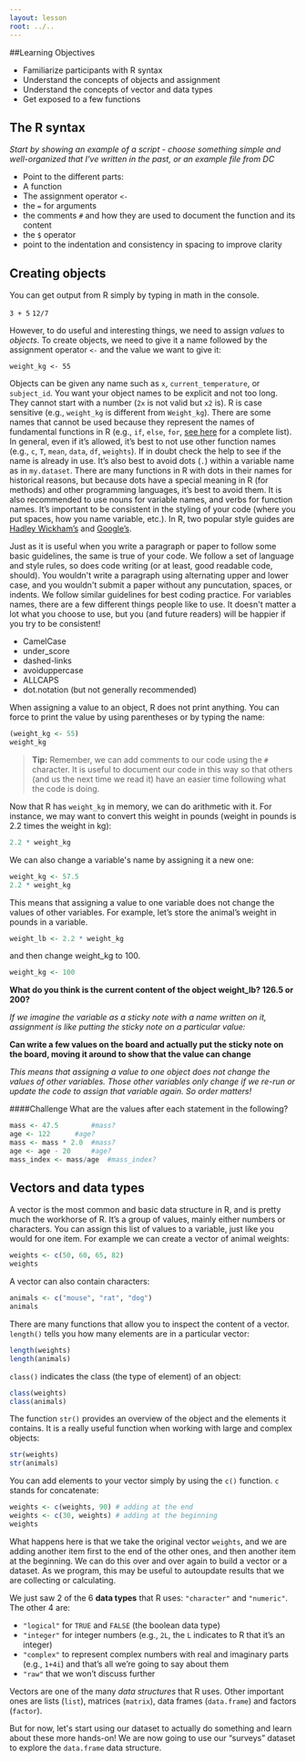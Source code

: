```yaml
---
layout: lesson
root: ../..
---
```


##Learning Objectives

* Familiarize participants with R syntax
* Understand the concepts of objects and assignment
* Understand the concepts of vector and data types
* Get exposed to a few functions


## The R syntax
*Start by showing an example of a script - choose something simple and well-organized that I've written in the past, or an example file from DC*

* Point to the different parts:
* A function
* The assignment operator `<-`
* the `=` for arguments
* the comments `#` and how they are used to document the function and its content
* the `$` operator
* point to the indentation and consistency in spacing to improve clarity

## Creating objects
You can get output from R simply by typing in math in the console.

`3 + 5`
`12/7`

However, to do useful and interesting things, we need to assign *values* to *objects*. To create objects, we need to give it a name followed by the assignment operator `<-` and the value we want to give it:

`weight_kg <- 55`

Objects can be given any name such as `x`, `current_temperature`, or `subject_id`. You want your object names to be explicit and not too long. They cannot start with a number (`2x` is not valid but `x2` is). R is case sensitive (e.g., `weight_kg` is different from `Weight_kg`). There are some names that cannot be used because they represent the names of fundamental functions in R (e.g., `if`, `else`, `for`, [see here](https://stat.ethz.ch/R-manual/R-devel/library/base/html/Reserved.html) for a complete list). In general, even if it’s allowed, it’s best to not use other function names (e.g., `c`, `T`, `mean`, `data`, `df`, `weights`). If in doubt check the help to see if the name is already in use. It’s also best to avoid dots (`.`) within a variable name as in `my.dataset`. There are many functions in R with dots in their names for historical reasons, but because dots have a special meaning in R (for methods) and other programming languages, it’s best to avoid them. It is also recommended to use nouns for variable names, and verbs for function names. It’s important to be consistent in the styling of your code (where you put spaces, how you name variable, etc.). In R, two popular style guides are [Hadley Wickham’s](http://adv-r.had.co.nz/Style.html) and [Google’s](https://google.github.io/styleguide/Rguide.xml).

Just as it is useful when you write a paragraph or paper to follow some basic guidelines, the same is true of your code. We follow a set of language and style rules, so does code writing (or at least, good readable code, should). You wouldn't write a paragraph using alternating upper and lower case, and you wouldn't submit a paper without any puncutation, spaces, or indents. We follow similar guidelines for best coding practice. For variables names, there are a few different things people like to use. It doesn't matter a lot what you choose to use, but you (and future readers) will be happier if you try to be consistent!

* CamelCase
* under_score
* dashed-links
* avoiduppercase
* ALLCAPS
* dot.notation (but not generally recommended)

When assigning a value to an object, R does not print anything. You can force to print the value by using parentheses or by typing the name:

```r
(weight_kg <- 55)
weight_kg
```

> **Tip:** Remember, we can add comments to our code using the `#` character.
It is useful to document our code in this way so that others (and us the next time we read it) have an easier time following what the code is doing.

Now that R has `weight_kg` in memory, we can do arithmetic with it. For instance, we may want to convert this weight in pounds (weight in pounds is 2.2 times the weight in kg):

```r
2.2 * weight_kg
```

We can also change a variable's name by assigning it a new one:

```r
weight_kg <- 57.5
2.2 * weight_kg
```
This means that assigning a value to one variable does not change the values of other variables. For example, let’s store the animal’s weight in pounds in a variable.

```r
weight_lb <- 2.2 * weight_kg
```
and then change weight_kg to 100.

```r
weight_kg <- 100
```
**What do you think is the current content of the object weight_lb? 126.5 or 200?**

*If we imagine the variable as a sticky note with a name written on it, 
assignment is like putting the sticky note on a particular value:*

**Can write a few values on the board and actually put the sticky note on the board, moving it around to show that the value can change**

*This means that assigning a value to one object does not change the values of other variables. 
Those other variables only change if we re-run or update the code to assign that variable again.
So order matters!*



####Challenge
What are the values after each statement in the following?

```r
mass <- 47.5		#mass?
age <- 122		#age?
mass <- mass * 2.0	#mass?
age <- age - 20		#age?
mass_index <- mass/age	#mass_index?
```

## Vectors and data types
A vector is the most common and basic data structure in R, and is pretty much the workhorse of R. It’s a group of values, mainly either numbers or characters. You can assign this list of values to a variable, just like you would for one item. For example we can create a vector of animal weights:

```r
weights <- c(50, 60, 65, 82)
weights
```

A vector can also contain characters:
```r
animals <- c("mouse", "rat", "dog")
animals
```

There are many functions that allow you to inspect the content of a vector. `length()` tells you how many elements are in a particular vector:

```r
length(weights)
length(animals)
```

`class()` indicates the class (the type of element) of an object:

```r
class(weights)
class(animals)
```
The function `str()` provides an overview of the object and the elements it contains. It is a really useful function when working with large and complex objects:

```r
str(weights)
str(animals)
```
 
You can add elements to your vector simply by using the `c()` function. `c` stands for concatenate:

```r
weights <- c(weights, 90) # adding at the end
weights <- c(30, weights) # adding at the beginning
weights
```

What happens here is that we take the original vector `weights`, and we are adding another item first to the end of the other ones, and then another item at the beginning. We can do this over and over again to build a vector or a dataset. As we program, this may be useful to autoupdate results that we are collecting or calculating.

We just saw 2 of the 6 **data types** that R uses: `"character"` and `"numeric"`. The other 4 are:

* `"logical"` for `TRUE` and `FALSE` (the boolean data type)
* `"integer"` for integer numbers (e.g., `2L`, the `L` indicates to R that it’s an integer)
* `"complex"` to represent complex numbers with real and imaginary parts (e.g., `1+4i`) and that’s all we’re going to say about them
* `"raw"` that we won’t discuss further

Vectors are one of the many *data structures* that R uses. Other important ones are lists (`list`), matrices (`matrix`), data frames (`data.frame`) and factors (`factor`).

But for now, let's start using our dataset to actually do something and learn about these more hands-on!
We are now going to use our “surveys” dataset to explore the `data.frame` data structure.


